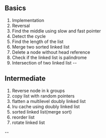## Basics

1. Implementation 
2. Reversal 
3. Find the middle using slow and fast pointer
4. Detect the cycle
5. Find the length of the list
6. Merge two sorted linked list
7. Delete a node without head reference
8. Check if the linked list is palindrome
9. Intersection of two linked list
--
## Intermediate

1. Reverse node in k groups
2. copy list with random pointers
3. flatten a multilevel doubly linked list
4. lru cache using doubly linked list
5. sorted linked list(merge sort)
6. reorder list
7. rotate linked list

--